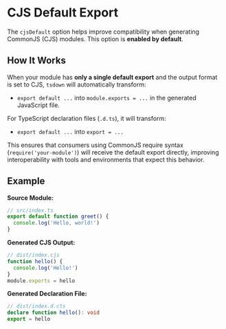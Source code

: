 # CJS Default Export

The `cjsDefault` option helps improve compatibility when generating CommonJS (CJS) modules. This option is **enabled by default**.

## How It Works

When your module has **only a single default export** and the output format is set to CJS, `tsdown` will automatically transform:

- `export default ...`
  into
  `module.exports = ...` in the generated JavaScript file.

For TypeScript declaration files (`.d.ts`), it will transform:

- `export default ...`
  into
  `export = ...`

This ensures that consumers using CommonJS require syntax (`require('your-module')`) will receive the default export directly, improving interoperability with tools and environments that expect this behavior.

## Example

**Source Module:**

```ts
// src/index.ts
export default function greet() {
  console.log('Hello, world!')
}
```

**Generated CJS Output:**

```js
// dist/index.cjs
function hello() {
  console.log('Hello!')
}
module.exports = hello
```

**Generated Declaration File:**

```ts
// dist/index.d.cts
declare function hello(): void
export = hello
```
